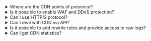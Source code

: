 <details>

<summary>Where are the CDN points of presence?</summary>

<details>

  <summary>The CDN points of presence in Russia</summary>

- Aksai
- Angarsk
- Voronezh
- Ekaterinburg
- Kazan
- Krasnodar
- Krasnoyarsk
- Moscow
- Nizhny Novgorod
- Novosibirsk
- Petrozavodsk
- Pskov
- Saint Petersburg
- Samara
- Khabarovsk
- Chelyabinsk

</details>

<details>
  <summary>The CDN points of presence outside Russia</summary>

- Almaty
- Amsterdam
- Ashburn
- Ashgabat
- Bishkek
- Hong Kong
- Dushanbe
- Minsk
- Sao Paulo
- Singapore
- Sukhum
- Tashkent
- Frankfurt

</details>

</details>

<details>

<summary>Is it possible to enable WAF and DDoS protection?</summary>

Yes, it is. Contact [technical support](/en/contacts) to make an applications for connection.

</details>

<details>

<summary>Can I use HTTP/2 protocol?</summary>

CDN servers have HTTP/2 enabled by default. If the origin servers do not support HTTP/2, they will deliver the content using a supported protocol (for example, HTTP/1.1). In this case, the browser combines all received content into a single page, even if it is received via different protocols. Read more about [HTTP/2 support](../concepts/http2-support).

</details>

<details>

<summary>Can I deal with CDN via API?</summary>

You can find endpoints for managing and monitoring CDN resources in the [API help](/ru/tools-for-using-services/api/api-cdn "change-lang") section.

</details>

<details>

<summary>Is it possible to add rewrite rules and provide access to raw logs?</summary>

Unfortunately, this option is not provided.

</details>

<details>

<summary>Can I get CDN statistics?</summary>

Read about getting statistics in the [Statistics] section(/en/networks/cdn/monitoring).

</details>
